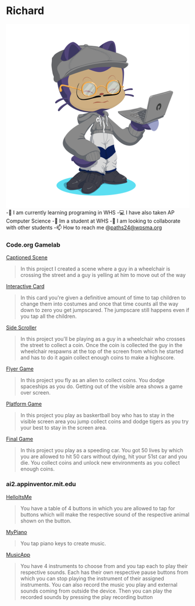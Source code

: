 # Richard
![Octocat](octocat-1696339021481.png)
-🚀 I am currently learning programing in WHS
-💻 I have also taken AP Computer Science
-🏫 Im a student at WHS
-🐫 I am looking to collaborate with other students
-📫 How to reach me @paths24@wpsma.org
### Code.org Gamelab
[Captioned Scene](https://studio.code.org/projects/gamelab/WFRvXCw1e0IN0MZVcusaixNdExeF5XV70PPqxDSsDCA)
>In this project I created a scene where a guy in a wheelchair is crossing the street and a guy is yelling at him to move out of the way

[Interactive Card](https://studio.code.org/projects/gamelab/SFPeyv1jAZZf3sFVp1tP5yUk9yQKYvRu0MwDOulv674)
>In this card you're given a definitive amount of time to tap children to change them into costumes and once that time counts all the way down to zero you get jumpscared. The jumpscare still happens even if you tap all the children.

[Side Scroller](https://studio.code.org/projects/gamelab/R8cCDk9F7lpfLJ_yyPjq_EIJwM3r9F_8xRTQ49LOTME)
>In this project you'll be playing as a guy in a wheelchair who crosses the street to collect a coin. Once the coin is collected the guy in the wheelchair respawns at the top of the screen from which he started and has to do it again collect enough coins to make a highscore.

[Flyer Game](https://studio.code.org/projects/gamelab/M0E0CnLdioihpsu-RehwVKeGxPO49W30SpCBrngpE38)
>In this project you fly as an alien to collect coins. You dodge spaceships as you do. Getting out of the visible area shows a game over screen.

[Platform Game](https://studio.code.org/projects/gamelab/0XhLeDxBh4UZWCglj7aSWZrWmSiMWJV8W7KAVpP-qwI)
>In this project you play as baskertball boy who has to stay in the visible screen area you jump collect coins and dodge tigers as you try your best to stay in the screen area.

[Final Game](https://studio.code.org/projects/gamelab/o2Croot22rnO73F74YSUMrgEDVTTvkzKK5Ug3NU-zHk)
>In this project you play as a speeding car. You got 50 lives by which you are allowed to hit 50 cars without dying, hit your 51st car and you die. You collect coins and unlock new environments as you collect enough coins.  

### ai2.appinventor.mit.edu
[HelloItsMe](https://gallery.appinventor.mit.edu/?galleryid=77a05f40-4185-44aa-9f80-f11e543cc3ab)
>You have a table of 4 buttons in which you are allowed to tap for buttons which will make the respective sound of the respective animal shown on the button.

[MyPiano](https://gallery.appinventor.mit.edu/?galleryid=85f315d9-2870-43d9-b991-ae22c0e8106c)
>You tap piano keys to create music.

[MusicApp](https://gallery.appinventor.mit.edu/?galleryid=84dc9f90-a3ee-44b9-bb8e-1da3e3bb5e09)
>You have 4 instruments to choose from and you tap each to play their respective sounds. Each has their own respective pause buttons from which you can stop playing the instrument of their assigned instruments. You can also record the music you play and external sounds coming from outside the device. Then you can play the recorded sounds by pressing the play recording button
